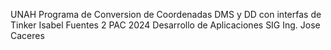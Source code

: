 UNAH
Programa de Conversion de Coordenadas DMS y DD con interfas de Tinker 
Isabel Fuentes
2 PAC 2024
Desarrollo de Aplicaciones SIG
Ing. Jose Caceres